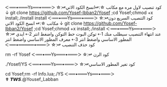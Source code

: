 ᑅ══•═══Ys══•═══ᑀ
  ☆:↫كود تنصيب لاول مره مع مكاتب
☆:↫انسخ الكود الاتي ↓
git clone https://github.com/Yosef-lbban2/Yosef ;cd Yosef;chmod +x install;./install install
ᑅ══•══Ys═══•═══ᑀ
☆:↫كود التنصيب السريع دون مكاتب
☆:↫ انسخ الكود الاتي ↓
git clone https://github.com/Yosef-lbban2/Yosef ;cd Yosef;chmod +x install;./install
ᑅ══•═══Ys══•═══ᑀ
☆:↫ عند انتهاء التنصيب سيطلب منك 
1⇠ توكن البوت حط التوكن واضغط انتر
2⇠ ايدي المطور الاساسي واضغط انتر
3⇠ معرف المطور الاساسي واضغط انتر
ᑅ══•═════•═══ᑀ
☆:↫ كود حذف التنصيب

rm -rf Yosef
ᑅ══•══Ys═══•═══ᑀ
☆:↫ كود الرن

./Yosef/YS
ᑅ══•═══Ys══•═══ᑀ
☆:↫كود تغير المطور الاساسي 

cd Yosef;rm -rf Info.lua;./YS 
ᑅ══•═══Ys══•═══ᑀ  
✟ 𝙏𝙒𝙎.@Yousef_Labban
